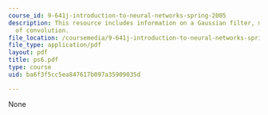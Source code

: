 ```yaml
---
course_id: 9-641j-introduction-to-neural-networks-spring-2005
description: This resource includes information on a Gaussian filter, matrix form
  of convolution.
file_location: /coursemedia/9-641j-introduction-to-neural-networks-spring-2005/ba6f3f5cc5ea847617b097a35909035d_ps6.pdf
file_type: application/pdf
layout: pdf
title: ps6.pdf
type: course
uid: ba6f3f5cc5ea847617b097a35909035d

---
```

None